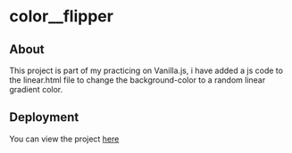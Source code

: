 # color__flipper

## About 
This project is part of my practicing on Vanilla.js, i have added a js code to the linear.html file to change the background-color to a random linear gradient color.

## Deployment 
You can view the project [here](https://ibrahimbanat.github.io/color__flipper/)
